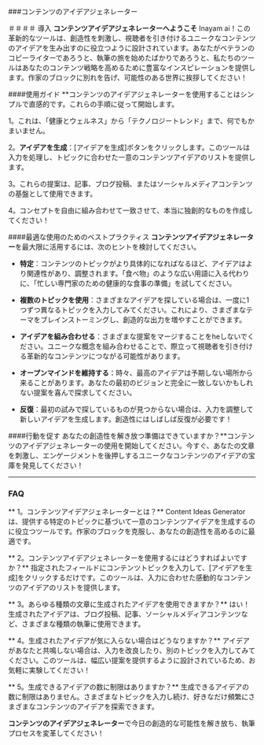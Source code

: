 ###コンテンツのアイデアジェネレーター

＃＃＃＃ 導入
**コンテンツアイデアジェネレーターへようこそ** Inayam ai！この革新的なツールは、創造性を刺激し、視聴者を引き付けるユニークなコンテンツのアイデアを生み出すのに役立つように設計されています。あなたがベテランのコピーライターであろうと、執筆の旅を始めたばかりであろうと、私たちのツールはあなたのコンテンツ戦略を高めるために豊富なインスピレーションを提供します。作家のブロックに別れを告げ、可能性のある世界に挨拶してください！

####使用ガイド
**コンテンツのアイデアジェネレーターを使用することはシンプルで直感的です。これらの手順に従って開始します。

1。これは、「健康とウェルネス」から「テクノロジートレンド」まで、何でもかまいません。

2。**アイデアを生成**：[アイデアを生成]ボタンをクリックします。このツールは入力を処理し、トピックに合わせた一意のコンテンツアイデアのリストを提供します。

3。これらの提案は、記事、ブログ投稿、またはソーシャルメディアコンテンツの基盤として使用できます。

4。コンセプトを自由に組み合わせて一致させて、本当に独創的なものを作成してください！

####最適な使用のためのベストプラクティス
**コンテンツアイデアジェネレーター**を最大限に活用するには、次のヒントを検討してください。

-  **特定**：コンテンツのトピックがより具体的になればなるほど、アイデアはより関連性があり、調整されます。「食べ物」のような広い用語に入る代わりに、「忙しい専門家のための健康的な食事の準備」を試してください。

-  **複数のトピックを使用**：さまざまなアイデアを探している場合は、一度に1つずつ異なるトピックを入力してみてください。これにより、さまざまなテーマをブレインストーミングし、創造的な出力を増やすことができます。

-  **アイデアを組み合わせる**：さまざまな提案をマージすることをheしないでください。ユニークな概念を組み合わせることで、際立って視聴者を引き付ける革新的なコンテンツにつながる可能性があります。

-  **オープンマインドを維持する**：時々、最高のアイデアは予期しない場所から来ることがあります。あなたの最初のビジョンと完全に一致しないかもしれない提案を喜んで探求してください。

-  **反復**：最初の試みで探しているものが見つからない場合は、入力を調整して新しいアイデアを生成します。創造性にはしばしば反復が必要です！

####行動を促す
あなたの創造性を解き放つ準備はできていますか？**コンテンツのアイデアジェネレーターの使用を開始してください。今すぐ、あなたの文章を刺激し、エンゲージメントを後押しするユニークなコンテンツのアイデアの宝庫を発見してください！

----

### FAQ

** 1。コンテンツアイデアジェネレーターとは？**
Content Ideas Generatorは、提供する特定のトピックに基づいて一意のコンテンツアイデアを生成するのに役立つツールです。作家のブロックを克服し、あなたの創造性を高めるのに最適です。

** 2。コンテンツアイデアジェネレーターを使用するにはどうすればよいですか？**
指定されたフィールドにコンテンツトピックを入力して、[アイデアを生成]をクリックするだけです。このツールは、入力に合わせた感動的なコンテンツのアイデアのリストを提供します。

** 3。あらゆる種類の文章に生成されたアイデアを使用できますか？**
はい！生成されたアイデアは、ブログ投稿、記事、ソーシャルメディアコンテンツなど、さまざまな種類の執筆に使用できます。

** 4。生成されたアイデアが気に入らない場合はどうなりますか？**
アイデアがあなたと共鳴しない場合は、入力を改良したり、別のトピックを入力してみてください。このツールは、幅広い提案を提供するように設計されているため、お気軽に実験してください！

** 5。生成できるアイデアの数に制限はありますか？**
生成できるアイデアの数に制限はありません。さまざまなトピックを入力し続け、好きなだけ頻繁にさまざまなコンテンツのアイデアを探索できます。

**コンテンツのアイデアジェネレーター**で今日の創造的な可能性を解き放ち、執筆プロセスを変革してください！